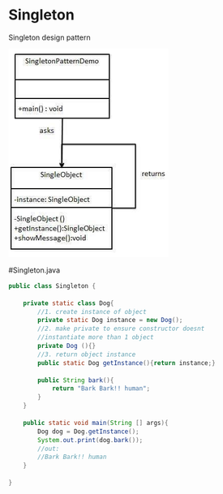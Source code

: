 # Singleton
Singleton design pattern

![Alt text](pattern.png?raw=true "Pattern")

#Singleton.java

```java
public class Singleton {

    private static class Dog{
        //1. create instance of object
        private static Dog instance = new Dog();
        //2. make private to ensure constructor doesnt
        //instantiate more than 1 object
        private Dog (){}
        //3. return object instance
        public static Dog getInstance(){return instance;}

        public String bark(){
            return "Bark Bark!! human";
        }
    }

    public static void main(String [] args){
        Dog dog = Dog.getInstance();
        System.out.print(dog.bark());
        //out:
        //Bark Bark!! human
    }

}
```
